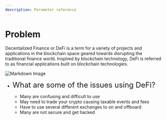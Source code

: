 ```yaml
---
description: Parameter reference
---
```


# Problem

Decentalized Finance or DeFi is a term for a variety of projects and applications in the blockchain space geared towards disrupting the traditional finance world.  Inspired by blockchain technology, DeFi is referred to as financial applications built on blockchain technologies.

![Markdown Image](https://encrypted-tbn0.gstatic.com/images?q=tbn:ANd9GcRnBGoBbn_QC49fh-UMIQHAWOWM2fE1EAd-_A&usqp=CAU)


* <font size="5"> What are some of the issues using DeFi?</font> 

    * Many are confusing and difficult to use
    * May need to trade your crypto causing taxable events and fees
    * Have to use several different exchanges to on and offboard
    * Many are not secure and get hacked
